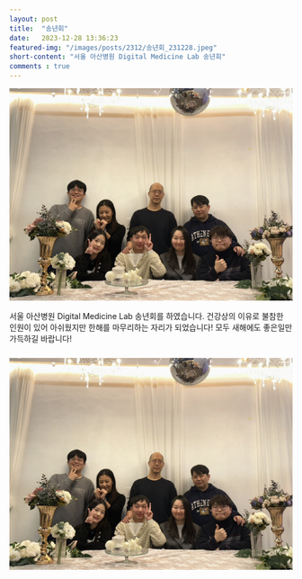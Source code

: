 ```yaml
---
layout: post
title:  "송년회"
date:   2023-12-28 13:36:23
featured-img: "/images/posts/2312/송년회_231228.jpeg"
short-content: "서울 아산병원 Digital Medicine Lab 송년회"
comments : true
---
```




<span class="image featured"><img src="/images/posts/2312/송년회_231228.jpeg" alt=""></span>

서울 아산병원 Digital Medicine Lab 송년회를 하였습니다.
건강상의 이유로 불참한 인원이 있어 아쉬웠지만 한해를 마무리하는 자리가 되었습니다!
모두 새해에도 좋은일만 가득하길 바랍니다!


<span class="image featured"><img src="/images/posts/2312/송년회_231228.jpeg" alt="" style='height: 400px; object-fit: contain;'></span>
